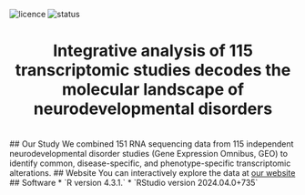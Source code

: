 ![licence](https://badgen.net/badge/Licence/CC-BY-4.0/purple)
![status](https://badgen.net/badge/Status/Complete/green)

<h1 align="center">
Integrative analysis of 115 transcriptomic studies decodes the molecular landscape of neurodevelopmental disorders
</h1>
</br>
## Our Study
We combined 151 RNA sequencing data from 115 independent neurodevelopmental disorder studies (Gene Expression Omnibus, GEO) to identify common, disease-specific, and phenotype-specific transcriptomic alterations.
## Website
You can interactively explore the data at <a href="https://SyNUM.shinyapps.io/NDD-transcriptomic-atlas/">our website</a>
## Software
* `R version 4.3.1.`
* `RStudio version 2024.04.0+735`

